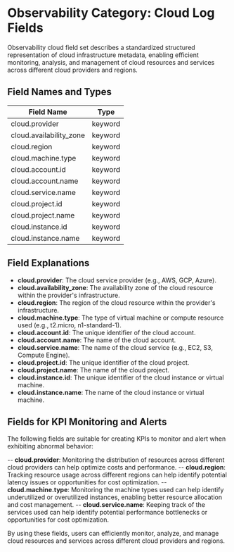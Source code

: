 # Observability Category: Cloud Log Fields

Observability cloud field set describes a standardized structured representation of cloud infrastructure metadata, enabling efficient monitoring, analysis, and management of cloud resources and services across different cloud providers and regions.

## Field Names and Types

| Field Name                   | Type    |
|------------------------------|---------|
| cloud.provider               | keyword |
| cloud.availability_zone      | keyword |
| cloud.region                 | keyword |
| cloud.machine.type           | keyword |
| cloud.account.id             | keyword |
| cloud.account.name           | keyword |
| cloud.service.name           | keyword |
| cloud.project.id             | keyword |
| cloud.project.name           | keyword |
| cloud.instance.id            | keyword |
| cloud.instance.name          | keyword |

## Field Explanations

- **cloud.provider**: The cloud service provider (e.g., AWS, GCP, Azure).
- **cloud.availability_zone**: The availability zone of the cloud resource within the provider's infrastructure.
- **cloud.region**: The region of the cloud resource within the provider's infrastructure.
- **cloud.machine.type**: The type of virtual machine or compute resource used (e.g., t2.micro, n1-standard-1).
- **cloud.account.id**: The unique identifier of the cloud account.
- **cloud.account.name**: The name of the cloud account.
- **cloud.service.name**: The name of the cloud service (e.g., EC2, S3, Compute Engine).
- **cloud.project.id**: The unique identifier of the cloud project.
- **cloud.project.name**: The name of the cloud project.
- **cloud.instance.id**: The unique identifier of the cloud instance or virtual machine.
- **cloud.instance.name**: The name of the cloud instance or virtual machine.

## Fields for KPI Monitoring and Alerts
The following fields are suitable for creating KPIs to monitor and alert when exhibiting abnormal behavior:

-- **cloud.provider**: Monitoring the distribution of resources across different cloud providers can help optimize costs and performance.
-- **cloud.region**: Tracking resource usage across different regions can help identify potential latency issues or opportunities for cost optimization.
-- **cloud.machine.type**: Monitoring the machine types used can help identify underutilized or overutilized instances, enabling better resource allocation and cost management.
-- **cloud.service.name**: Keeping track of the services used can help identify potential performance bottlenecks or opportunities for cost optimization.


By using these fields, users can efficiently monitor, analyze, and manage cloud resources and services across different cloud providers and regions.
